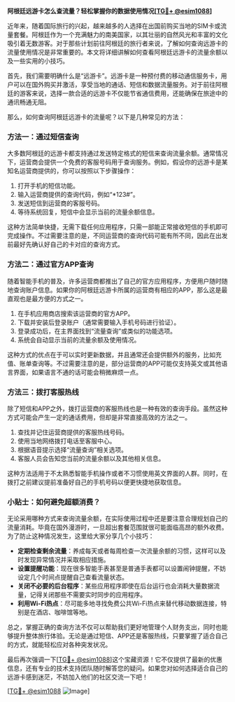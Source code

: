 **阿根廷远游卡怎么查流量？轻松掌握你的数据使用情况[[TG💪+ @esim1088](https://t.me/s/esim1088)]**

近年来，随着国际旅行的兴起，越来越多的人选择在出国前购买当地的SIM卡或流量套餐。阿根廷作为一个充满魅力的南美国家，以其壮丽的自然风光和丰富的文化吸引着无数游客。对于那些计划前往阿根廷的旅行者来说，了解如何查询远游卡的流量使用情况是非常重要的。本文将详细讲解如何查看阿根廷远游卡的流量余额以及一些实用的小技巧。

首先，我们需要明确什么是“远游卡”。远游卡是一种预付费的移动通信服务卡，用户可以在国外购买并激活，享受当地的通话、短信和数据流量服务。对于前往阿根廷的游客来说，选择一款合适的远游卡不仅能节省通信费用，还能确保在旅途中的通讯畅通无阻。

那么，如何查询阿根廷远游卡的流量呢？以下是几种常见的方法：

### 方法一：通过短信查询

大多数阿根廷的远游卡都支持通过发送特定格式的短信来查询流量余额。通常情况下，运营商会提供一个免费的客服号码用于查询服务。例如，假设你的远游卡是某知名运营商提供的，你可以按照以下步骤操作：

1. 打开手机的短信功能。
2. 输入运营商提供的查询代码，例如“*123#”。
3. 发送短信到运营商的客服号码。
4. 等待系统回复，短信中会显示当前的流量余额信息。

这种方法简单快捷，无需下载任何应用程序，只需一部能正常接收短信的手机即可完成操作。不过需要注意的是，不同运营商的查询代码可能有所不同，因此在出发前最好先确认好自己的卡对应的查询方式。

### 方法二：通过官方APP查询

随着智能手机的普及，许多运营商都推出了自己的官方应用程序，方便用户随时随地查询账户信息。如果你的阿根廷远游卡所属的运营商有相应的APP，那么这是最直观也是最方便的方式之一。

1. 在手机应用商店搜索该运营商的官方APP。
2. 下载并安装后登录账户（通常需要输入手机号码进行验证）。
3. 登录成功后，在主界面找到“流量查询”或类似的功能选项。
4. 系统会自动显示当前的流量余额及使用情况。

这种方式的优点在于可以实时更新数据，并且通常还会提供额外的服务，比如充值、账单查询等。不过需要注意的是，部分运营商的APP可能仅支持英文或其他语言界面，如果语言不通的话可能会稍微麻烦一点。

### 方法三：拨打客服热线

除了短信和APP之外，拨打运营商的客服热线也是一种有效的查询手段。虽然这种方式可能会产生一定的通话费用，但却是非常直接高效的方法之一。

1. 查找并记住运营商提供的客服热线号码。
2. 使用当地网络拨打电话至客服中心。
3. 根据语音提示选择“流量查询”相关选项。
4. 客服人员会告知您当前的流量余额以及其他相关信息。

这种方法适用于不太熟悉智能手机操作或者不习惯使用英文界面的人群。同时，在拨打之前建议提前准备好自己的手机号码以便更快捷地获取信息。

### 小贴士：如何避免超额消费？

无论采用哪种方式来查询流量余额，在实际使用过程中还是要注意合理规划自己的流量消耗。毕竟在国外漫游时，一旦超出套餐范围就很可能面临高昂的额外收费。为了防止这种情况发生，这里给大家分享几个小技巧：

- **定期检查剩余流量**：养成每天或者每周检查一次流量余额的习惯，这样可以及时发现异常情况并采取相应措施。
- **设置提醒功能**：现在很多智能手表甚至是普通手表都可以设置闹钟提醒，不妨设定几个时间点提醒自己查看流量状态。
- **关闭不必要的后台程序**：某些应用程序即使在后台运行也会消耗大量数据流量，记得关闭那些不需要实时同步的应用程序。
- **利用Wi-Fi热点**：尽可能多地寻找免费公共Wi-Fi热点来替代移动数据连接，特别是在酒店、咖啡馆等地。

总之，掌握正确的查询方法不仅可以帮助我们更好地管理个人财务支出，同时也能够提升整体旅行体验。无论是通过短信、APP还是客服热线，只要掌握了适合自己的方式，就能轻松应对各种突发状况。

最后再次强调一下[[TG💪+ @esim1088](https://t.me/s/esim1088)]这个宝藏资源！它不仅提供了最新的优惠信息，还有专业的技术支持团队随时解答您的疑问。如果您对如何选择适合自己的远游卡感到迷茫，不妨加入他们的社区交流一下吧！

[[TG💪+ @esim1088](https://t.me/s/esim1088) ![Image](https://i.postimg.cc/4NQfJmqS/Snipaste-2025-05-13-00-14-12.png)]